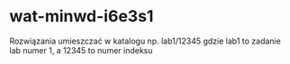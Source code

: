 # wat-minwd-i6e3s1

Rozwiązania umieszczać w katalogu np. lab1/12345 gdzie lab1 to zadanie lab numer 1, a 12345 to numer indeksu
